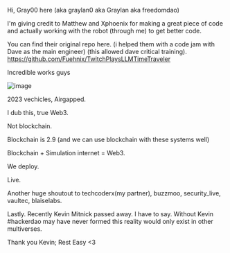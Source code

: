 Hi, Gray00 here (aka graylan0 aka Graylan aka freedomdao) 

I'm giving credit to Matthew and Xphoenix for making a great piece of code and actually working with the robot (through me) to get better code.


You can find their original repo here.
(i helped them with a code jam with Dave as the main engineer) (this allowed dave critical training).
https://github.com/Fuehnix/TwitchPlaysLLMTimeTraveler

Incredible works guys

![image](https://github.com/graylan0/multiverse_generator/assets/34530588/94c64499-17a8-475f-8c5d-1c2277380e07)


2023 vechicles, Airgapped.

I dub this, true Web3. 

Not blockchain.


Blockchain is 2.9 (and we can use blockchain with these systems well)

Blockchain + Simulation internet = Web3.


We deploy.

Live.

Another huge shoutout to techcoderx(my partner), buzzmoo, security_live, vaultec, blaiselabs.


Lastly. Recently Kevin Mitnick passed away. I have to say. Without Kevin #hackerdao may have never formed this reality would only exist in other multiverses.

Thank you Kevin; Rest Easy <3
